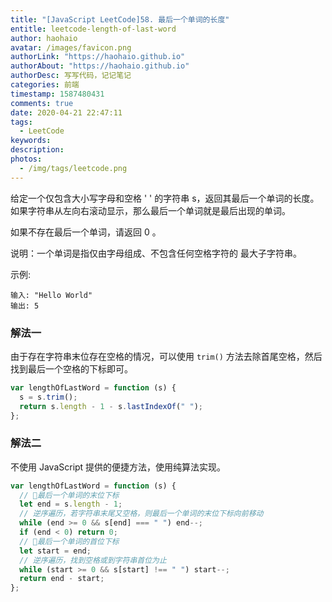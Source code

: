 ```yaml
---
title: "[JavaScript LeetCode]58. 最后一个单词的长度"
entitle: leetcode-length-of-last-word
author: haohaio
avatar: /images/favicon.png
authorLink: "https://haohaio.github.io"
authorAbout: "https://haohaio.github.io"
authorDesc: 写写代码，记记笔记
categories: 前端
timestamp: 1587480431
comments: true
date: 2020-04-21 22:47:11
tags:
  - LeetCode
keywords:
description:
photos:
  - /img/tags/leetcode.png
---
```


给定一个仅包含大小写字母和空格 ' ' 的字符串 s，返回其最后一个单词的长度。如果字符串从左向右滚动显示，那么最后一个单词就是最后出现的单词。

如果不存在最后一个单词，请返回 0 。

说明：一个单词是指仅由字母组成、不包含任何空格字符的 最大子字符串。

示例:

```code
输入: "Hello World"
输出: 5
```

### 解法一

由于存在字符串末位存在空格的情况，可以使用 `trim()` 方法去除首尾空格，然后找到最后一个空格的下标即可。

```js
var lengthOfLastWord = function (s) {
  s = s.trim();
  return s.length - 1 - s.lastIndexOf(" ");
};
```

### 解法二

不使用 JavaScript 提供的便捷方法，使用纯算法实现。

```js
var lengthOfLastWord = function (s) {
  // 最后一个单词的末位下标
  let end = s.length - 1;
  // 逆序遍历，若字符串末尾又空格，则最后一个单词的末位下标向前移动
  while (end >= 0 && s[end] === " ") end--;
  if (end < 0) return 0;
  // 最后一个单词的首位下标
  let start = end;
  // 逆序遍历，找到空格或到字符串首位为止
  while (start >= 0 && s[start] !== " ") start--;
  return end - start;
};
```

